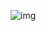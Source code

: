 ![img](https://user-images.githubusercontent.com/24662381/61595601-52733880-abf9-11e9-9bb1-574ac74f06d2.png)
